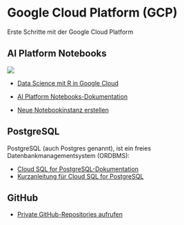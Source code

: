 # Google Cloud Platform (GCP)

Erste Schritte mit der Google Cloud Platform

## AI Platform Notebooks

![](https://cloud.google.com/solutions/machine-learning/images/data-science-using-r-eda-flow.png)

- [Data Science mit R in Google Cloud](https://cloud.google.com/solutions/machine-learning/data-science-with-r-on-gcp-eda)

- [AI Platform Notebooks-Dokumentation](https://cloud.google.com/ai-platform/notebooks/docs)
- [Neue Notebookinstanz erstellen](https://cloud.google.com/ai-platform/notebooks/docs/create-new)


## PostgreSQL

PostgreSQL (auch Postgres genannt), ist ein freies Datenbankmanagementsystem (ORDBMS):

- [Cloud SQL for PostgreSQL-Dokumentation](https://cloud.google.com/sql/docs/postgres)
- [Kurzanleitung für Cloud SQL for PostgreSQL](https://cloud.google.com/sql/docs/postgres/quickstart)

## GitHub

- [Private GitHub-Repositories aufrufen](https://cloud.google.com/cloud-build/docs/access-private-github-repos)


